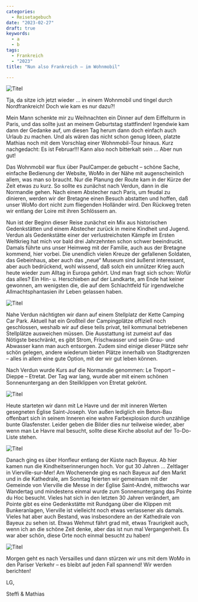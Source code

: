 ```yaml
---
categories:
  - Reisetagebuch
date: "2023-02-27"
draft: true
keywords:
  - a
  - b
tags:
  - Frankreich
  - "2023"
title: "Nun also Frankreich – im Wohnmobil"

---
```


![Titel](...)

Tja, da sitze ich jetzt wieder … in einem Wohnmobil und tingel durch
Nordfrankreich! Doch wie kam es nur dazu?!

Mein Mann schenkte mir zu Weihnachten ein Dinner auf dem Eiffelturm in Paris,
und das sollte just an meinem Geburtstag stattfinden! Irgendwie kam dann der
Gedanke auf, um diesen Tag herum dann doch einfach auch Urlaub zu machen. Und
als wären das nicht schon genug Ideen, platzte Mathias noch mit dem Vorschlag
einer Wohnmobil-Tour hinaus. Kurz nachgedacht: Es ist Februar!!! Kann also noch
bitterkalt sein … Aber nun gut!

Das Wohnmobil war flux über PaulCamper.de gebucht – schöne Sache, einfache
Bedienung der Website, WoMo in der Nähe mit augenscheinlich allem, was man so
braucht. Nur die Planung der Route kam in der Kürze der Zeit etwas zu kurz. So
sollte es zunächst nach Verdun, dann in die Normandie gehen. Nach einem
Abstecher nach Paris, um feudal zu dinieren, werden wir der Bretagne einen
Besuch abstatten und hoffen, daß unser WoMo dort nicht zum fliegenden Holländer
wird. Den Rückweg treten wir entlang der Loire mit ihren Schlössern an.

Nun ist der Beginn dieser Reise zunächst ein Mix aus historischen Gedenkstätten
und einem Abstecher zurück in meine Kindheit und Jugend. Verdun als Gedenkstätte
einer der verlustreichsten Kämpfe im Ersten Weltkrieg hat mich vor bald drei
Jahrzehnten schon schwer beeindruckt. Damals führte uns unser Heimweg mit der
Familie, auch aus der Bretagne kommend, hier vorbei. Die unendlich vielen Kreuze
der gefallenen Soldaten, das Gebeinhaus, aber auch das „neue“ Museum sind
äußerst interessant, aber auch bedrückend, wohl wissend, daß solch ein unnützer
Krieg auch heute wieder zum Alltag in Europa gehört. Und man fragt sich schon:
Wofür das alles? Ein Hin- u. Herschieben auf der Landkarte, am Ende hat keiner
gewonnen, am wenigsten die, die auf dem Schlachtfeld für irgendwelche
Allmachtsphantasien ihr Leben gelassen haben.

![Titel](...)
<!-- Am Eingang zum Verdun Memorial -->
<!-- Verdun Memorial -->
<!-- Gräber am Gebeinhaus von Douaumont -->
<!-- Gebeinhaus von Douaumont -->

Nahe Verdun nächtigten wir dann auf einem Stellplatz der Kette Camping Car Park.
Aktuell hat ein Großteil der Campingplätze offiziell noch geschlossen, weshalb
wir auf diese teils privat, teil kommunal betriebenen Stellplätze ausweichen
müssen. Die Ausstattung ist zumeist auf das Nötigste beschränkt, es gibt Strom,
Frischwasser und sein Grau- und Abwasser kann man auch entsorgen. Zudem sind
einige dieser Plätze sehr schön gelegen, andere wiederum bieten Plätze innerhalb
von Stadtgrenzen – alles in allem eine gute Option, mit der wir gut leben
können.

Nach Verdun wurde Kurs auf die Normandie genommen: Le Treport – Dieppe –
Etretat. Der Tag war lang, wurde aber mit einem schönen Sonnenuntergang an den
Steilklippen von Etretat gekrönt.

![Titel](...)
<!-- Chapelle Notre-Dame-de-la-Garde an den Klippen von Etretat -->

Heute starteten wir dann mit Le Havre und der mit inneren Werten gesegneten
Église Saint-Joseph. Von außen lediglich ein Beton-Bau offenbart sich in seinem
Inneren eine wahre Farbexplosion durch unzählige bunte Glasfenster. Leider geben
die Bilder dies nur teilweise wieder, aber wenn man Le Havre mal besucht, sollte
diese Kirche absolut auf der To-Do-Liste stehen.

![Titel](...)
<!-- Église Saint-Joseph -->
<!-- Das Innere der Église Saint-Joseph -->
<!-- Kunst am Hafen von Le Havre -->

Danach ging es über Honfleur entlang der Küste nach Bayeux. Ab hier kamen nun
die Kindheitserinnerungen hoch. Vor gut 30 Jahren … Zeltlager in
Vierville-sur-Mer! Am Wochenende ging es nach Bayeux auf den Markt und in die
Kathedrale, am Sonntag feierten wir gemeinsam mit der Gemeinde von Vierville die
Messe in der Église Saint-André, mittwochs war Wandertag und mindestens
einmal wurde zum Sonnenuntergang das Pointe du Hoc besucht. Vieles hat sich in
den
letzten 30 Jahren verändert, am Pointe gibt es eine Gedenkstätte mit Rundgang
über die Klippen mit Bunkeranlagen, Vierville ist vielleicht noch etwas
verlassener als damals. Vieles hat aber auch Bestand, was insbesondere an der
Kathedrale von Bayeux zu sehen ist. Etwas Wehmut fährt grad mit, etwas
Traurigkeit auch, wenn ich an die schöne Zeit denke, aber das ist nun mal
Vergangenheit. Es war aber schön, diese Orte noch einmal besucht zu haben!

![Titel](...)
<!-- Kathedrale von Bayeux -->
<!-- In der Kathedrale von Bayeux -->
<!-- Die Kerze für den Frieden kann man derzeit nicht oft genug anzünden! -->
<!-- Vierville-sur-Mer -->
<!-- National Guard Association Monument, davor Mémorial The soldiers 29th Division’s -->
<!-- Église Saint-André -->
<!-- Gedenkstätte am Pointe du Hoc -->
<!-- Pointe du Hoc -->
<!-- Sonnenuntergang am Pointe du Hoc -->

Morgen geht es nach Versailles und dann stürzen wir uns mit dem WoMo in den
Pariser Verkehr – es bleibt auf jeden Fall spannend! Wir werden berichten!

LG,

Steffi & Mathias

